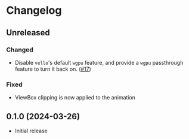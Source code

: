 # Changelog

<!-- Instructions

This changelog follows the patterns described here: <https://keepachangelog.com/en/1.0.0/>.

Subheadings to categorize changes are `added, changed, deprecated, removed, fixed, security`.

-->

## Unreleased

### Changed

- Disable `vello`'s default `wgpu` feature, and provide a `wgpu` passthrough feature to turn it back on. ([#17](https://github.com/linebender/velato/pull/17))

### Fixed

- ViewBox clipping is now applied to the animation

## 0.1.0 (2024-03-26)

- Initial release
